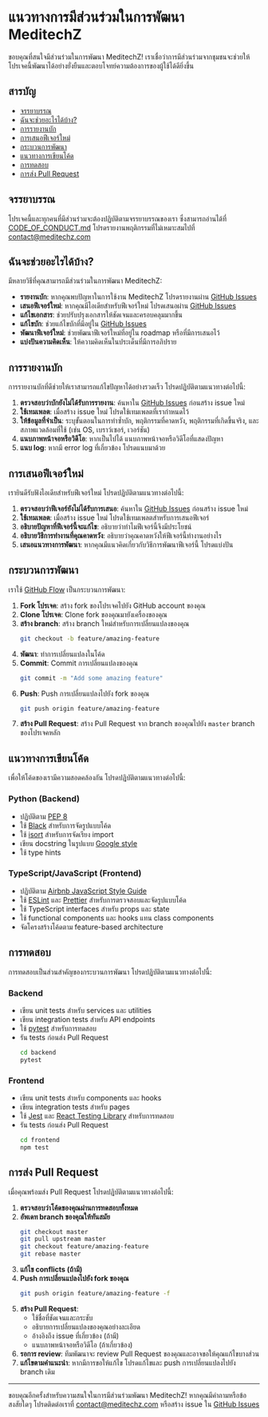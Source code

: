 # แนวทางการมีส่วนร่วมในการพัฒนา MeditechZ

ขอบคุณที่สนใจมีส่วนร่วมในการพัฒนา MeditechZ! เราเชื่อว่าการมีส่วนร่วมจากชุมชนจะช่วยให้โปรเจคนี้พัฒนาได้อย่างยั่งยืนและตอบโจทย์ความต้องการของผู้ใช้ได้ดียิ่งขึ้น

## สารบัญ

- [จรรยาบรรณ](#จรรยาบรรณ)
- [ฉันจะช่วยอะไรได้บ้าง?](#ฉันจะช่วยอะไรได้บ้าง)
- [การรายงานบัก](#การรายงานบัก)
- [การเสนอฟีเจอร์ใหม่](#การเสนอฟีเจอร์ใหม่)
- [กระบวนการพัฒนา](#กระบวนการพัฒนา)
- [แนวทางการเขียนโค้ด](#แนวทางการเขียนโค้ด)
- [การทดสอบ](#การทดสอบ)
- [การส่ง Pull Request](#การส่ง-pull-request)

## จรรยาบรรณ

โปรเจคนี้และทุกคนที่มีส่วนร่วมจะต้องปฏิบัติตามจรรยาบรรณของเรา ซึ่งสามารถอ่านได้ที่ [CODE_OF_CONDUCT.md](CODE_OF_CONDUCT.md) โปรดรายงานพฤติกรรมที่ไม่เหมาะสมไปที่ [contact@meditechz.com](mailto:contact@meditechz.com)

## ฉันจะช่วยอะไรได้บ้าง?

มีหลายวิธีที่คุณสามารถมีส่วนร่วมในการพัฒนา MeditechZ:

- **รายงานบัก**: หากคุณพบปัญหาในการใช้งาน MeditechZ โปรดรายงานผ่าน [GitHub Issues](https://github.com/ZanKinZuiTH/MeditechZ/issues)
- **เสนอฟีเจอร์ใหม่**: หากคุณมีไอเดียสำหรับฟีเจอร์ใหม่ โปรดเสนอผ่าน [GitHub Issues](https://github.com/ZanKinZuiTH/MeditechZ/issues)
- **แก้ไขเอกสาร**: ช่วยปรับปรุงเอกสารให้ชัดเจนและครอบคลุมมากขึ้น
- **แก้ไขบัก**: ช่วยแก้ไขบักที่มีอยู่ใน [GitHub Issues](https://github.com/ZanKinZuiTH/MeditechZ/issues)
- **พัฒนาฟีเจอร์ใหม่**: ช่วยพัฒนาฟีเจอร์ใหม่ที่อยู่ใน roadmap หรือที่มีการเสนอไว้
- **แบ่งปันความคิดเห็น**: ให้ความคิดเห็นในประเด็นที่มีการอภิปราย

## การรายงานบัก

การรายงานบักที่ดีช่วยให้เราสามารถแก้ไขปัญหาได้อย่างรวดเร็ว โปรดปฏิบัติตามแนวทางต่อไปนี้:

1. **ตรวจสอบว่าบักยังไม่ได้รับการรายงาน**: ค้นหาใน [GitHub Issues](https://github.com/ZanKinZuiTH/MeditechZ/issues) ก่อนสร้าง issue ใหม่
2. **ใช้เทมเพลต**: เมื่อสร้าง issue ใหม่ โปรดใช้เทมเพลตที่เรากำหนดไว้
3. **ให้ข้อมูลที่จำเป็น**: ระบุขั้นตอนในการทำซ้ำบัก, พฤติกรรมที่คาดหวัง, พฤติกรรมที่เกิดขึ้นจริง, และสภาพแวดล้อมที่ใช้ (เช่น OS, เบราว์เซอร์, เวอร์ชัน)
4. **แนบภาพหน้าจอหรือวิดีโอ**: หากเป็นไปได้ แนบภาพหน้าจอหรือวิดีโอที่แสดงปัญหา
5. **แนบ log**: หากมี error log ที่เกี่ยวข้อง โปรดแนบมาด้วย

## การเสนอฟีเจอร์ใหม่

เรายินดีรับฟังไอเดียสำหรับฟีเจอร์ใหม่ โปรดปฏิบัติตามแนวทางต่อไปนี้:

1. **ตรวจสอบว่าฟีเจอร์ยังไม่ได้รับการเสนอ**: ค้นหาใน [GitHub Issues](https://github.com/ZanKinZuiTH/MeditechZ/issues) ก่อนสร้าง issue ใหม่
2. **ใช้เทมเพลต**: เมื่อสร้าง issue ใหม่ โปรดใช้เทมเพลตสำหรับการเสนอฟีเจอร์
3. **อธิบายปัญหาที่ฟีเจอร์นี้จะแก้ไข**: อธิบายว่าทำไมฟีเจอร์นี้จึงมีประโยชน์
4. **อธิบายวิธีการทำงานที่คุณคาดหวัง**: อธิบายว่าคุณคาดหวังให้ฟีเจอร์นี้ทำงานอย่างไร
5. **เสนอแนวทางการพัฒนา**: หากคุณมีแนวคิดเกี่ยวกับวิธีการพัฒนาฟีเจอร์นี้ โปรดแบ่งปัน

## กระบวนการพัฒนา

เราใช้ [GitHub Flow](https://guides.github.com/introduction/flow/) เป็นกระบวนการพัฒนา:

1. **Fork โปรเจค**: สร้าง fork ของโปรเจคไปยัง GitHub account ของคุณ
2. **Clone โปรเจค**: Clone fork ของคุณมายังเครื่องของคุณ
3. **สร้าง branch**: สร้าง branch ใหม่สำหรับการเปลี่ยนแปลงของคุณ
   ```bash
   git checkout -b feature/amazing-feature
   ```
4. **พัฒนา**: ทำการเปลี่ยนแปลงในโค้ด
5. **Commit**: Commit การเปลี่ยนแปลงของคุณ
   ```bash
   git commit -m "Add some amazing feature"
   ```
6. **Push**: Push การเปลี่ยนแปลงไปยัง fork ของคุณ
   ```bash
   git push origin feature/amazing-feature
   ```
7. **สร้าง Pull Request**: สร้าง Pull Request จาก branch ของคุณไปยัง `master` branch ของโปรเจคหลัก

## แนวทางการเขียนโค้ด

เพื่อให้โค้ดของเรามีความสอดคล้องกัน โปรดปฏิบัติตามแนวทางต่อไปนี้:

### Python (Backend)

- ปฏิบัติตาม [PEP 8](https://www.python.org/dev/peps/pep-0008/)
- ใช้ [Black](https://github.com/psf/black) สำหรับการจัดรูปแบบโค้ด
- ใช้ [isort](https://github.com/PyCQA/isort) สำหรับการจัดเรียง import
- เขียน docstring ในรูปแบบ [Google style](https://google.github.io/styleguide/pyguide.html#38-comments-and-docstrings)
- ใช้ type hints

### TypeScript/JavaScript (Frontend)

- ปฏิบัติตาม [Airbnb JavaScript Style Guide](https://github.com/airbnb/javascript)
- ใช้ [ESLint](https://eslint.org/) และ [Prettier](https://prettier.io/) สำหรับการตรวจสอบและจัดรูปแบบโค้ด
- ใช้ TypeScript interfaces สำหรับ props และ state
- ใช้ functional components และ hooks แทน class components
- จัดโครงสร้างโค้ดตาม feature-based architecture

## การทดสอบ

การทดสอบเป็นส่วนสำคัญของกระบวนการพัฒนา โปรดปฏิบัติตามแนวทางต่อไปนี้:

### Backend

- เขียน unit tests สำหรับ services และ utilities
- เขียน integration tests สำหรับ API endpoints
- ใช้ [pytest](https://docs.pytest.org/) สำหรับการทดสอบ
- รัน tests ก่อนส่ง Pull Request
  ```bash
  cd backend
  pytest
  ```

### Frontend

- เขียน unit tests สำหรับ components และ hooks
- เขียน integration tests สำหรับ pages
- ใช้ [Jest](https://jestjs.io/) และ [React Testing Library](https://testing-library.com/docs/react-testing-library/intro/) สำหรับการทดสอบ
- รัน tests ก่อนส่ง Pull Request
  ```bash
  cd frontend
  npm test
  ```

## การส่ง Pull Request

เมื่อคุณพร้อมส่ง Pull Request โปรดปฏิบัติตามแนวทางต่อไปนี้:

1. **ตรวจสอบว่าโค้ดของคุณผ่านการทดสอบทั้งหมด**
2. **อัพเดท branch ของคุณให้ทันสมัย**
   ```bash
   git checkout master
   git pull upstream master
   git checkout feature/amazing-feature
   git rebase master
   ```
3. **แก้ไข conflicts (ถ้ามี)**
4. **Push การเปลี่ยนแปลงไปยัง fork ของคุณ**
   ```bash
   git push origin feature/amazing-feature -f
   ```
5. **สร้าง Pull Request**:
   - ใช้ชื่อที่ชัดเจนและกระชับ
   - อธิบายการเปลี่ยนแปลงของคุณอย่างละเอียด
   - อ้างอิงถึง issue ที่เกี่ยวข้อง (ถ้ามี)
   - แนบภาพหน้าจอหรือวิดีโอ (ถ้าเกี่ยวข้อง)
6. **รอการ review**: ทีมพัฒนาจะ review Pull Request ของคุณและอาจขอให้คุณแก้ไขบางส่วน
7. **แก้ไขตามคำแนะนำ**: หากมีการขอให้แก้ไข โปรดแก้ไขและ push การเปลี่ยนแปลงไปยัง branch เดิม

---

ขอบคุณอีกครั้งสำหรับความสนใจในการมีส่วนร่วมพัฒนา MeditechZ! หากคุณมีคำถามหรือข้อสงสัยใดๆ โปรดติดต่อเราที่ [contact@meditechz.com](mailto:contact@meditechz.com) หรือสร้าง issue ใน [GitHub Issues](https://github.com/ZanKinZuiTH/MeditechZ/issues) 